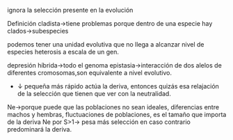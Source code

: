 ignora la selección presente en la evolución

Definición cladista→tiene problemas porque dentro de una especie hay clados→subespecies

podemos tener una unidad evolutiva  que no llega a alcanzar nivel de  especies
heterosis a escala de un  gen.

depresión híbrida→todo el genoma
epistasia→interacción de dos alelos de diferentes  cromosomas,son equivalente a  nivel evolutivo.
- ↓ pequeña más rápido  actúa la deriva, entonces quizás esa relajación de la selección que tienen que ver con la neutralidad.

Ne→porque puede que las poblaciones no sean ideales, diferencias entre machos y hembras, fluctuaciones de poblaciones, es el tamaño que  importa de la deriva
Ne por S>1→ pesa más selección
en caso contrario predominará la deriva.